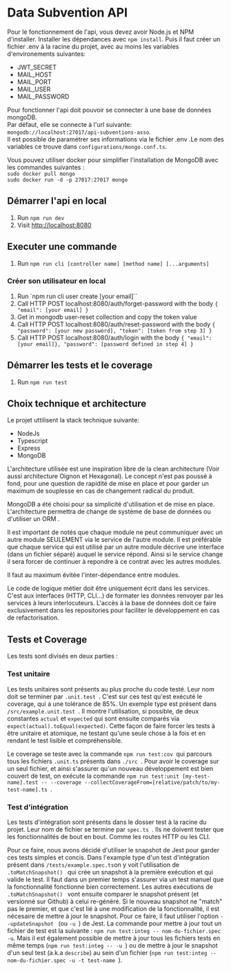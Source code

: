 # Data Subvention API

Pour le fonctionnement de l'api, vous devez avoir Node.js et NPM d'installer.
Installer les dépendances avec `npm install`.
Puis il faut créer un fichier .env à la racine du projet, avec au moins les variables d'environements suivantes:

- JWT_SECRET
- MAIL_HOST
- MAIL_PORT
- MAIL_USER
- MAIL_PASSWORD

Pour fonctionner l'api doit pouvoir se connecter à une base de données mongoDB.  
Par défaut, elle se connecte à l'url suivante: `mongodb://localhost:27017/api-subventions-asso`.  
Il est possible de paramétrer ses informations via le fichier .env .Le nom des variables ce trouve dans `configurations/mongo.conf.ts`.

Vous pouvez utiliser docker pour simplifier l'installation de MongoDB avec les commandes suivantes :  
`sudo docker pull mongo`  
`sudo docker run -d -p 27017:27017 mongo`

## Démarrer l'api en local

1. Run `npm run dev`
2. Visit [http://localhost:8080](http://localhost:8080)

## Executer une commande

1. Run `npm run cli [controller name] [method name] [...arguments]`

### Créer son utilisateur en local

1. Run `npm run cli user create [your email]``
2. Call HTTP POST localhost:8080/auth/forget-password with the body
   `{ "email": [your email] }`
3. Get in mongodb user-reset collection and copy the token value
4. Call HTTP POST localhost:8080/auth/reset-password with the body
   `{ "password": [your new password], "token": [token from step 3] }`
5. Call HTTP POST localhost:8080/auth/login with the body
   `{ "email": [your email]}, "password": [password defined in step 4] }`

## Démarrer les tests et le coverage

1. Run `npm run test`

## Choix technique et architecture

Le projet uttilisent la stack technique suivante:

- NodeJs
- Typescript
- Express
- MongoDB

L'architecture utilisée est une inspiration libre de la clean architecture (Voir aussi architecture Oignon et Hexagonal). Le concept n'est pas poussé à fond, pour une question de rapidité de mise en place et pour garder un maximum de souplesse en cas de changement radical du produit.

MongoDB a été choisi pour sa simplicité d'utilisation et de mise en place. L'architecture permettra de change de système de base de données ou d'utiliser un ORM .

Il est important de notés que chaque module ne peut communiquer avec un autre module SEULEMENT via le service de l'autre module. Il est préférable que chaque service qui est utilisé par un autre module décrive une interface (dans un fichier séparé) auquel le service répond. Ainsi si le service change il sera forcer de continuer à repondre à ce contrat avec les autres modules.

Il faut au maximum évitée l'inter-dépendance entre modules.

Le code de logique métier doit être uniquement écrit dans les services. C'est aux interfaces (HTTP, CLI…) de formater les données renvoyer par les services à leurs interlocuteurs. L'accès à la base de données doit ce faire exclusivement dans les repositories pour faciliter le développement en cas de refactorisation.

## Tests et Coverage

Les tests sont divisés en deux parties : 

### Test unitaire

Les tests unitaires sont présents au plus proche du code testé. Leur nom doit se terminer par ```.unit.test ```. C'est sur ces test qu'est exécuté le coverage, qui a une tolérance de 85%. Un exemple type est présent dans ```/src/example.unit.test ```. Il montre l'utilisation, si possible, de deux constantes ```actual``` et ```expected``` qui sont ensuite comparés via ```expect(actual).toEqual(expected)```. Cette façon de faire forcer les tests à être unitaire et atomique, ne testant qu'une seule chose à la fois et en rendant le test lisible et compréhensible.

Le coverage se teste avec la commande ```npm run test:cov ```qui parcours tous les fichiers ```.unit.ts``` présents dans ```./src ```. Pour avoir le coverage sur un seul fichier, et ainsi s'assurer qu'un nouveau développement est bien couvert de test, on exécute la commande ```npm run test:unit [my-test-name].test -- --coverage --collectCoverageFrom=[relative/patch/to/my-test-name].ts ```.

### Test d'intégration

Les tests d'intégration sont présents dans le dosser test à la racine du projet. Leur nom de fichier se termine par ```spec.ts ```. Ils ne doivent tester que les fonctionnalités de bout en bout. Comme les routes HTTP ou les CLI. 

Pour ce faire, nous avons décidé d'utiliser le snapshot de Jest pour garder ces tests simples et concis. Dans l'example type d'un test d'intégration présent dans ```/tests/example.spec.ts```on y voit l'utilisation de ```.toMatchSnapshot() ``` qui crée un snapshot à la première exécution et qui valide le test. Il faut dans un premier temps s'assurer via un test manuel que la fonctionnalité fonctionne bien correctement. Les autres exécutions de ```.toMatchSnapshot() ``` vont ensuite comparer le snapshot présent (et versionné sur Github) à celui re-généré. Si le nouveau snapshot ne "match" pas le premier, et que c'est lié à une modification de la fonctionnalité, il est nécesaire de mettre à jour le snapshot. Pour ce faire, il faut utiliser l'option ```--updateSnapshot ``` (ou ```-u ```) de Jest. La commande pour mettre à jour tout un fichier de test est la suivante :  ``` npm run test:integ -- nom-du-fichier.spec -u ```. Mais il est également possible de mettre à jour tous les fichiers tests en même temps (```npm run test:integ -- -u ```) ou de mettre à jour le snapshot d'un seul test (a.k.a ```describe```) au sein d'un fichier (```npm run test:integ -- nom-du-fichier.spec -u -t test-name ```).

